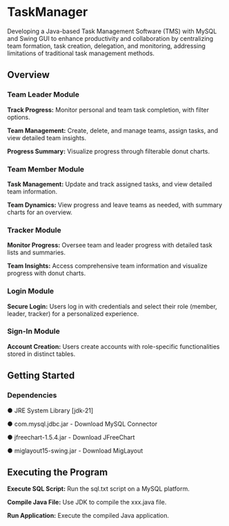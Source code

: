 # TaskManager
Developing a Java-based Task Management Software (TMS) with MySQL and Swing GUI to enhance productivity and collaboration by centralizing team formation, task creation, delegation, and monitoring, addressing limitations of traditional task management methods.

## Overview
### Team Leader Module
**Track Progress:** Monitor personal and team task completion, with filter options.

**Team Management:** Create, delete, and manage teams, assign tasks, and view detailed team insights.

**Progress Summary:** Visualize progress through filterable donut charts.
### Team Member Module
**Task Management:** Update and track assigned tasks, and view detailed team information.

**Team Dynamics:** View progress and leave teams as needed, with summary charts for an overview.
### Tracker Module
**Monitor Progress:** Oversee team and leader progress with detailed task lists and summaries.

**Team Insights:** Access comprehensive team information and visualize progress with donut charts.
### Login Module
**Secure Login:** Users log in with credentials and select their role (member, leader, tracker) for a personalized experience.
### Sign-In Module
**Account Creation:** Users create accounts with role-specific functionalities stored in distinct tables.
## Getting Started
### Dependencies
● JRE System Library [jdk-21]

● com.mysql.jdbc.jar  -  Download MySQL Connector

● jfreechart-1.5.4.jar  -  Download JFreeChart

● miglayout15-swing.jar  -  Download MigLayout
## Executing the Program
**Execute SQL Script:** Run the sql.txt script on a MySQL platform.

**Compile Java File:** Use JDK to compile the xxx.java file.

**Run Application:** Execute the compiled Java application.
